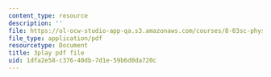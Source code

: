 ```yaml
---
content_type: resource
description: ''
file: https://ol-ocw-studio-app-qa.s3.amazonaws.com/courses/8-03sc-physics-iii-vibrations-and-waves-fall-2016/1dfa2e58c37640db7d1e59b6d0da720c_FY6iXM9X5Fo.pdf
file_type: application/pdf
resourcetype: Document
title: 3play pdf file
uid: 1dfa2e58-c376-40db-7d1e-59b6d0da720c
---
```

